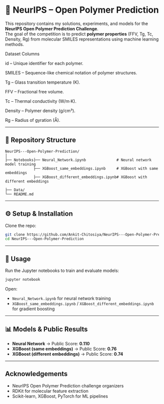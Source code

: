 # 🧪 NeurIPS – Open Polymer Prediction

This repository contains my solutions, experiments, and models for the **NeurIPS Open Polymer Prediction Challenge**.  
The goal of the competition is to predict **polymer properties** (FFV, Tg, Tc, Density, Rg) from molecular SMILES representations using machine learning methods.

Dataset Columns

id – Unique identifier for each polymer.

SMILES – Sequence-like chemical notation of polymer structures.

Tg – Glass transition temperature (K).

FFV – Fractional free volume.

Tc – Thermal conductivity (W/m·K).

Density – Polymer density (g/cm³).

Rg – Radius of gyration (Å).

---

## 📂 Repository Structure
```
NeurIPS---Open-Polymer-Prediction/
│
├── Notebooks├── Neural_Network.ipynb              # Neural network model training
             ├── XGBoost_same_embeddings.ipynb     # XGBoost with same embeddings
             ├── XGBoost_different_embeddings.ipynb# XGBoost with different embeddings

├── Data/                             
└── README.md                         
```

---

## ⚙️ Setup & Installation

Clone the repo:
```bash
git clone https://github.com/Ankit-Chitosiya/NeurIPS---Open-Polymer-Prediction.git
cd NeurIPS---Open-Polymer-Prediction
```

---

## 🚀 Usage

Run the Jupyter notebooks to train and evaluate models:  
```bash
jupyter notebook
```

Open:
- `Neural_Network.ipynb` for neural network training  
- `XGBoost_same_embeddings.ipynb` / `XGBoost_different_embeddings.ipynb` for gradient boosting  

---

## 📊 Models & Public Results
- **Neural Network** → Public Score: **0.110**  
- **XGBoost (same embeddings)** → Public Score: **0.76**  
- **XGBoost (different embeddings)** → Public Score: **0.74**  

---

## Acknowledgements
- NeurIPS Open Polymer Prediction challenge organizers  
- RDKit for molecular feature extraction  
- Scikit-learn, XGBoost, PyTorch for ML pipelines  

